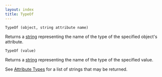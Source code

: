 ```yaml
---
layout: index
title: TypeOf
---
```


    TypeOf (object, string attribute name)

Returns a [string](../types/string.html) representing the name of the type of the specified object's attribute.

    TypeOf (value)

Returns a [string](../types/string.html) representing the name of the type of the specified value.

See [Attribute Types](../attribute_types.html) for a list of strings that may be returned.

